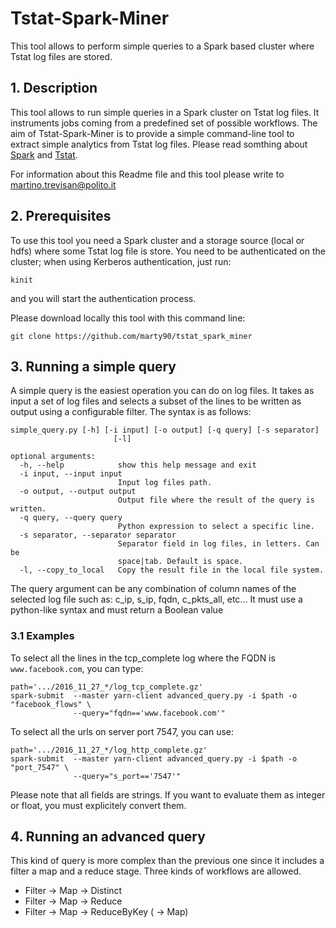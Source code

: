 # Tstat-Spark-Miner
This tool allows to perform simple queries to a Spark based cluster where Tstat log files are stored.

## 1. Description
This tool allows to run simple queries in a Spark cluster on Tstat log files.
It instruments jobs coming from a predefined set of possible workflows.
The aim of Tstat-Spark-Miner is to provide a simple command-line tool to extract simple analytics from Tstat log files.
Please read somthing about [Spark](http://spark.apache.org/) and [Tstat](http://tstat.polito.it).

For information about this Readme file and this tool please write to
[martino.trevisan@polito.it](mailto:martino.trevisan@polito.it)

## 2. Prerequisites
To use this tool you need a Spark cluster and a storage source (local or hdfs) where some Tstat log file is store.
You need to be authenticated on the cluster; when using Kerberos authentication, just run:
```
kinit
```
and you will start the authentication process.

Please download locally this tool with this command line:
```
git clone https://github.com/marty90/tstat_spark_miner
```

## 3. Running a simple query
A simple query is the easiest operation you can do on log files.
It takes as input a set of log files and selects a subset of the lines to be written as output using a configurable filter.
The syntax is as follows:
```
simple_query.py [-h] [-i input] [-o output] [-q query] [-s separator]
                       [-l]

optional arguments:
  -h, --help            show this help message and exit
  -i input, --input input
                        Input log files path.
  -o output, --output output
                        Output file where the result of the query is written.
  -q query, --query query
                        Python expression to select a specific line.
  -s separator, --separator separator
                        Separator field in log files, in letters. Can be
                        space|tab. Default is space.
  -l, --copy_to_local   Copy the result file in the local file system.

```
The query argument can be any combination of column names of the selected log file such as: c_ip, s_ip, fqdn, c_pkts_all, etc...
It must use a python-like syntax and must return a Boolean value

### 3.1 Examples
To select all the lines in the tcp_complete log where the FQDN is `www.facebook.com`, you can type:
```
path='.../2016_11_27_*/log_tcp_complete.gz'
spark-submit  --master yarn-client advanced_query.py -i $path -o "facebook_flows" \
              --query="fqdn=='www.facebook.com'"
```

To select all the urls on server port 7547, you can use:
```
path='.../2016_11_27_*/log_http_complete.gz'
spark-submit  --master yarn-client advanced_query.py -i $path -o "port_7547" \
              --query="s_port=='7547'"
```
Please note that all fields are strings. If you want to evaluate them as integer or float, you must explicitely convert them.

## 4. Running an advanced query
This kind of query is more complex than the previous one since it includes a filter a map and a reduce stage.
Three kinds of workflows are allowed.
* Filter -> Map -> Distinct
* Filter -> Map -> Reduce
* Filter -> Map -> ReduceByKey ( -> Map)


